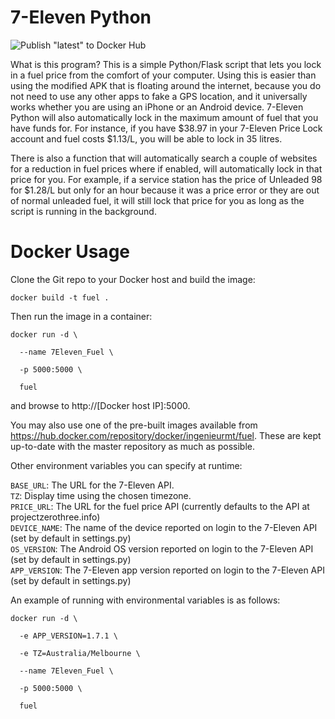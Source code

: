 # 7-Eleven Python

![Publish "latest" to Docker Hub](https://github.com/ingenieurmt/7Eleven-Python/workflows/Publish%20%22latest%22%20to%20Docker%20Hub/badge.svg?branch=dockerhub)

What is this program? This is a simple Python/Flask script that lets you lock in a fuel price from the comfort of your computer. Using this is easier than using the modified APK that is floating around the internet, because you do not need to use any other apps to fake a GPS location, and it universally works whether you are using an iPhone or an Android device. 7-Eleven Python will also automatically lock in the maximum amount of fuel that you have funds for. For instance, if you have $38.97 in your 7-Eleven Price Lock account and fuel costs $1.13/L, you will be able to lock in 35 litres.

There is also a function that will automatically search a couple of websites for a reduction in fuel prices where if enabled, will automatically lock in that price for you. For example, if a service station has the price of Unleaded 98 for $1.28/L but only for an hour because it was a price error or they are out of normal unleaded fuel, it will still lock that price for you as long as the script is running in the background.

# Docker Usage
Clone the Git repo to your Docker host and build the image:

`docker build -t fuel .`

Then run the image in a container:

<pre><code>docker run -d \<br />
  --name 7Eleven_Fuel \<br />
  -p 5000:5000 \<br />
  fuel<br /></code></pre>

and browse to http://[Docker host IP]:5000.

You may also use one of the pre-built images available from <a>https://hub.docker.com/repository/docker/ingenieurmt/fuel</a>. These are kept up-to-date with the master repository as much as possible.

Other environment variables you can specify at runtime:

`BASE_URL`: The URL for the 7-Eleven API.<br />
`TZ`: Display time using the chosen timezone.<br />
`PRICE_URL`: The URL for the fuel price API (currently defaults to the API at projectzerothree.info)<br />
`DEVICE_NAME`: The name of the device reported on login to the 7-Eleven API (set by default in settings.py)<br />
`OS_VERSION`: The Android OS version reported on login to the 7-Eleven API (set by default in settings.py)<br />
`APP_VERSION`: The 7-Eleven app version reported on login to the 7-Eleven API (set by default in settings.py)

An example of running with environmental variables is as follows:

<pre><code>docker run -d \<br />
  -e APP_VERSION=1.7.1 \<br />
  -e TZ=Australia/Melbourne \<br />
  --name 7Eleven_Fuel \<br />
  -p 5000:5000 \<br />
  fuel<br /></code></pre>
